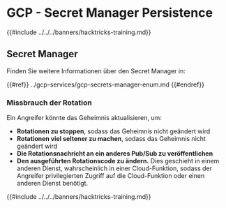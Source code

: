 # GCP - Secret Manager Persistence

{{#include ../../../banners/hacktricks-training.md}}

## Secret Manager

Finden Sie weitere Informationen über den Secret Manager in:

{{#ref}}
../gcp-services/gcp-secrets-manager-enum.md
{{#endref}}

### Missbrauch der Rotation

Ein Angreifer könnte das Geheimnis aktualisieren, um:

- **Rotationen zu stoppen**, sodass das Geheimnis nicht geändert wird
- **Rotationen viel seltener zu machen**, sodass das Geheimnis nicht geändert wird
- **Die Rotationsnachricht an ein anderes Pub/Sub zu veröffentlichen**
- **Den ausgeführten Rotationscode zu ändern.** Dies geschieht in einem anderen Dienst, wahrscheinlich in einer Cloud-Funktion, sodass der Angreifer privilegierten Zugriff auf die Cloud-Funktion oder einen anderen Dienst benötigt.

{{#include ../../../banners/hacktricks-training.md}}
